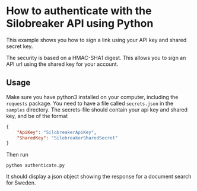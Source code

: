 # How to authenticate with the Silobreaker API using Python

This example shows you how to sign a link using your API key and shared secret key.

The security is based on a HMAC-SHA1 digest. This
allows you to sign an API url using the shared key for your account.

## Usage

Make sure you have python3 installed on your computer, including the `requests`
package. You need to have a file called `secrets.json` in the `samples`
directory. The secrets-file should contain your api key and shared key, and be
of the format

```json
{
    "ApiKey": "SilobreakerApiKey",
    "SharedKey": "SilobreakerSharedSecret"
}
```

Then run

```
python authenticate.py
```

It should display a json object showing the response for a document search for Sweden.